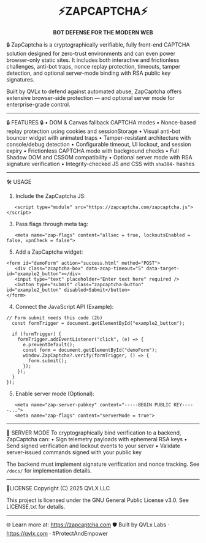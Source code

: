 <h1 align="center"><strong>⚡ZAPCAPTCHA⚡</strong></h1>                                                                                                                               
<p align="center"><strong>BOT DEFENSE FOR THE MODERN WEB</strong></p>

🔒 ZapCaptcha is a cryptographically verifiable, fully front-end CAPTCHA solution 
designed for zero-trust environments and can even power browser-only static sites.
It includes both interactive and frictionless challenges, anti-bot traps, nonce replay
protection, timeouts, tamper detection, and optional server-mode binding with RSA 
public key signatures.

Built by QVLx  to defend against automated abuse, ZapCaptcha offers extensive 
browser-side protection — and optional server mode for enterprise-grade control.

--------------------------------------------------------------------------------

🔒 FEATURES 🔒
• DOM & Canvas fallback CAPTCHA modes
• Nonce-based replay protection using cookies and sessionStorage
• Visual anti-bot bouncer widget with animated traps
• Tamper-resistant architecture with console/debug detection
• Configurable timeout, UI lockout, and session expiry
• Frictionless CAPTCHA mode with background checks
• Full Shadow DOM and CSSOM compatibility
• Optional server mode with RSA signature verification
• Integrity-checked JS and CSS with `sha384-` hashes

--------------------------------------------------------------------------------

🛠️ USAGE
1. Include the ZapCaptcha JS:
```
   <script type="module" src="https://zapcaptcha.com/zapcaptcha.js"></script>
```

3. Pass flags through meta tag:
```
   <meta name="zap-flags" content="allsec = true, lockoutsEnabled = false, vpnCheck = false">
```

5. Add a ZapCaptcha widget:
```
<form id="demoForm" action="success.html" method="POST">
   <div class="zcaptcha-box" data-zcap-timeout="5" data-target-id="example2_button"></div>
   <input type="text" placeholder="Enter text here" required />
   <button type="submit" class="zapcaptcha-button" id="example2_button" disabled>Submit</button>
</form>
```

4. Connect the JavaScript API (Example):
```
// Form submit needs this code (2b)
  const formTrigger = document.getElementById("example2_button");

  if (formTrigger) {
    formTrigger.addEventListener("click", (e) => {
      e.preventDefault();
      const form = document.getElementById("demoForm");
      window.ZapCaptcha?.verify(formTrigger, () => {
        form.submit();
      });
    });
  }
});
```

5. Enable server mode (Optional):
```
   <meta name="zap-server-pubkey" content="-----BEGIN PUBLIC KEY-----...">
   <meta name="zap-flags" content="serverMode = true">
```
--------------------------------------------------------------------------------

🔐 SERVER MODE
To cryptographically bind verification to a backend, ZapCaptcha can:
• Sign telemetry payloads with ephemeral RSA keys
• Send signed verification and lockout events to your server
• Validate server-issued commands signed with your public key

The backend must implement signature verification and nonce tracking. See `/docs/`
for implementation details.

--------------------------------------------------------------------------------

📃LICENSE
Copyright (C) 2025 QVLX LLC

This project is licensed under the GNU General Public License v3.0.
See LICENSE.txt for details.

--------------------------------------------------------------------------------

🌐 Learn more at: https://zapcaptcha.com
🛡️ Built by QVLx Labs · https://qvlx.com · #ProtectAndEmpower
